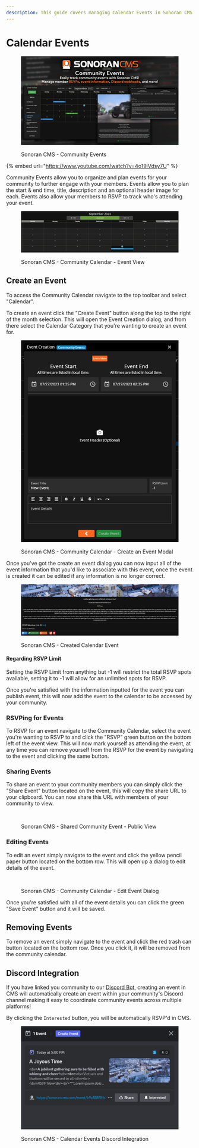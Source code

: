 ```yaml
---
description: This guide covers managing Calendar Events in Sonoran CMS.
---
```


# Calendar Events

<figure><img src="../.gitbook/assets/image (12).png" alt=""><figcaption><p>Sonoran CMS - Community Events</p></figcaption></figure>

{% embed url="https://www.youtube.com/watch?v=4o19lVdsy7U" %}

Community Events allow you to organize and plan events for your community to further engage with your members. Events allow you to plan the start & end time, title, description and an optional header image for each. Events also allow your members to RSVP to track who's attending your event.

<figure><img src="../.gitbook/assets/CMS_CalendarOverview2.png" alt=""><figcaption><p>Sonoran CMS - Community Calendar - Event View</p></figcaption></figure>

## Create an Event

To access the Community Calendar navigate to the top toolbar and select "Calendar".

To create an event click the "Create Event" button along the top to the right of the month selection. This will open the Event Creation dialog, and from there select the Calendar Category that you're wanting to create an event for.

<figure><img src="../.gitbook/assets/CMS_CalendarCreateEvent.png" alt=""><figcaption><p>Sonoran CMS - Community Calendar - Create an Event Modal</p></figcaption></figure>

Once you've got the create an event dialog  you can now input all of the event information that you'd like to associate with this event, once the event is created it can be edited if any information is no longer correct.

<figure><img src="../.gitbook/assets/CMS_CalendarEvent.png" alt=""><figcaption><p>Sonoran CMS - Created Calendar Event</p></figcaption></figure>

#### Regarding RSVP Limit

Setting the RSVP Limit from anything but -1 will restrict the total RSVP spots available, setting it to -1 will allow for an unlimited spots for RSVP.

Once you're satisfied with the information inputted for the event you can publish event, this will now add the event to the calendar to be accessed by your community.

### RSVPing for Events

To RSVP for an event navigate to the Community Calendar, select the event you're wanting to RSVP to and click the "RSVP" green button on the bottom left of the event view. This will now mark  yourself as attending the event, at any time you can remove yourself from the RSVP for the event by navigating to the event and clicking the same button.

### Sharing Events

To share an event to your community members you can simply click the "Share Event" button located on the event, this will copy the share URL to your clipboard. You can now share this URL with members of your community to view.

<figure><img src="https://i.imgur.com/qsSWxoD.png" alt=""><figcaption><p>Sonoran CMS - Shared Community Event - Public View</p></figcaption></figure>

### Editing Events

To edit an event simply navigate to the event and click the yellow pencil paper button located on the bottom row. This will open up a dialog to edit details of the event.

<figure><img src="https://i.imgur.com/OUxurR4.png" alt=""><figcaption><p>Sonoran CMS - Community Calendar - Edit Event Dialog</p></figcaption></figure>

Once you're satisfied with all of the event details you can click the green "Save Event" button and it will be saved.&#x20;

## Removing Events

To remove an event simply navigate to the event and click the red trash can button located on the bottom row. Once you click it, it will be removed from the community calendar.

## Discord Integration

If you have linked you community to our [Discord Bot](https://info.sonoranbot.com/en/tutorials/getting-started), creating an event in CMS will automatically create an event within your community's Discord channel making it easy to coordinate community events across multiple platforms!

By clicking the `Interested` button, you will be automatically RSVP'd in CMS.

<figure><img src="../.gitbook/assets/CMS_CalendarEventDiscord.png" alt=""><figcaption><p>Sonoran CMS - Calendar Events Discord Integration</p></figcaption></figure>

